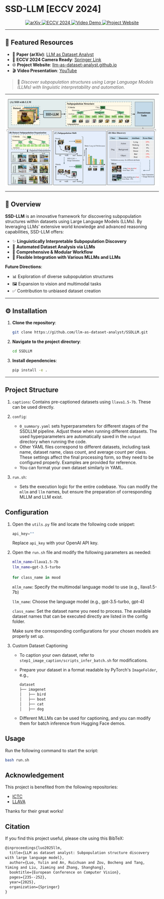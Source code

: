 # SSD-LLM [ECCV 2024]

<p align="center">
  <a href="https://arxiv.org/abs/2405.02363">
    <img src="https://img.shields.io/badge/arXiv-2405.02363-b31b1b.svg?style=flat&logo=arxiv&logoColor=white" alt="arXiv">
  </a>
  <a href="https://link.springer.com/chapter/10.1007/978-3-031-73414-4_14">
    <img src="https://img.shields.io/badge/ECCV-2024-blue.svg?style=flat&logo=spring&logoColor=white" alt="ECCV 2024">
  </a>
  <a href="https://www.youtube.com/watch?v=pw-ZPzlXtQA">
    <img src="https://img.shields.io/badge/Video-Demo-red.svg?style=flat&logo=youtube&logoColor=white" alt="Video Demo">
  </a>
  <a href="https://llm-as-dataset-analyst.github.io/">
    <img src="https://img.shields.io/badge/Project-Website-brightgreen.svg?style=flat&logo=githubpages&logoColor=white" alt="Project Website">
  </a>
</p>

---

## 🔗 Featured Resources

- 📄 **Paper (arXiv)**: [LLM as Dataset Analyst](https://arxiv.org/abs/2405.02363)  
- 📘 **ECCV 2024 Camera Ready**: [Springer Link](https://link.springer.com/chapter/10.1007/978-3-031-73414-4_14)  
- 🌐 **Project Website**: [llm-as-dataset-analyst.github.io](https://llm-as-dataset-analyst.github.io/)  
- 🎬 **Video Presentation**: [YouTube](https://www.youtube.com/watch?v=pw-ZPzlXtQA)

> 🧠 *Discover subpopulation structures using Large Language Models (LLMs) with linguistic interpretability and automation.*

---

<div align="center">
  <img src="fig/ssd_llm.png" alt="SSD-LLM Overview" width="600"/>
</div>

---

## 🧩 Overview

**SSD-LLM** is an innovative framework for discovering subpopulation structures within datasets using Large Language Models (LLMs). By leveraging LLMs' extensive world knowledge and advanced reasoning capabilities, SSD-LLM offers:

- ✨ **Linguistically Interpretable Subpopulation Discovery**  
- 🤖 **Automated Dataset Analysis via LLMs**  
- 🔄 **Comprehensive & Modular Workflow**  
- 🔌 **Flexible Integration with Various MLLMs and LLMs**

**Future Directions**:
- 📊 Exploration of diverse subpopulation structures  
- 🖼️ Expansion to vision and multimodal tasks  
- ✅ Contribution to unbiased dataset creation

---

## ⚙️ Installation

1. **Clone the repository**:
   ```bash
   git clone https://github.com/llm-as-dataset-analyst/SSDLLM.git
   ```

2. **Navigate to the project directory**:
   ```bash
   cd SSDLLM
   ```

3. **Install dependencies**:
   ```bash
   pip install -e .
   ```

---

## Project Structure

1. `captions`: Contains pre-captioned datasets using `llava1.5-7b`. These can be used directly.

2. `config`:
   - `0_summary.yaml` sets hyperparameters for different stages of the SSDLLM pipeline. Adjust these when running different datasets. The used hyperparameters are automatically saved in the `output` directory when running the code.
   - Other YAML files correspond to different datasets, including task name, dataset name, class count, and average count per class. These settings affect the final processing form, so they need to be configured properly. Examples are provided for reference.
   - You can format your own dataset similarly in YAML.

3. `run.sh`: 
   - Sets the execution logic for the entire codebase. You can modify the `mllm` and `llm` names, but ensure the preparation of corresponding MLLM and LLM exist.

## Configuration

1. Open the `utils.py` file and locate the following code snippet:

   ```python
   api_key=""
   ```

   Replace `api_key` with your OpenAI API key.

2. Open the `run.sh` file and modify the following parameters as needed:

   ```bash
   mllm_name=llava1.5-7b
   llm_name=gpt-3.5-turbo
   
   for class_name in mood
   ```

   `mllm_name`: Specify the multimodal language model to use (e.g., llava1.5-7b)
   
   `llm_name`: Choose the language model (e.g., gpt-3.5-turbo, gpt-4)
   
   `class_name`: Set the dataset name you need to process. The available dataset names that can be executed directly are listed in the config folder.

   Make sure the corresponding configurations for your chosen models are properly set up.

3. Custom Dataset Captioning
   - To caption your own dataset, refer to `step1_image_caption/scripts_infer_batch.sh` for modifications.
   - Prepare your dataset in a format readable by PyTorch's `ImageFolder`, e.g.,

     ```
     dataset
     ├── imagenet
     │   ├── bird
     │   ├── boat
     │   ├── cat
     │   ├── dog
     ```

   - Different MLLMs can be used for captioning, and you can modify them for batch inference from Hugging Face demos.

## Usage

Run the following command to start the script:

   ```bash
   bash run.sh
   ```

## Acknowledgement

This project is benefited from the following repositories:
- [ICTC](https://github.com/sehyunkwon/ICTC)
- [LLAVA](https://github.com/haotian-liu/LLaVA)

Thanks for their great works!

## Citation

If you find this project useful, please cite using this BibTeX:

```
@inproceedings{luo2025llm,
  title={LLM as dataset analyst: Subpopulation structure discovery with large language model},
  author={Luo, Yulin and An, Ruichuan and Zou, Bocheng and Tang, Yiming and Liu, Jiaming and Zhang, Shanghang},
  booktitle={European Conference on Computer Vision},
  pages={235--252},
  year={2025},
  organization={Springer}
}
```